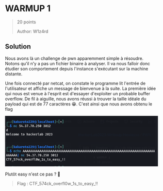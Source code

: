 # WARMUP 1 
> 20 points
>
> Author: W1z4rd

## Solution
Nous avons là un challenge de pwn apparemment simple à résoudre. Notons qu'il n'y a pas un fichier binaire à analyser. 
Il va nous falloir donc étudier son comportement depuis l'instance s'exécutant sur la machine distante. 

Une fois connecté par netcat, on constate le programme lit l'entrée de l'utilisateur et affiche un message de bienvenue à la suite. La première idée qui nous est venue à l'esprit est d'essayer d'exploiter un probable buffer overflow. De fil à aiguille, nous avons réussi à trouver la taille idéale du payload qui est de 77 caractères 😁. C'est ainsi que nous avons obtenu le flag

<img src=File/warmup1.png >

Plutôt easy n'est ce pas ? 🤪

> Flag : CTF_574ck_overfl0w_1s_to_easy_!!
